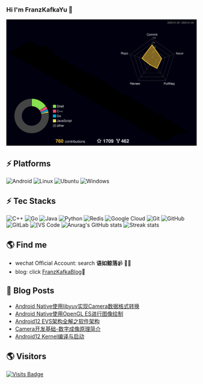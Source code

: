 ### Hi I'm FranzKafkaYu 👋

<!--
**FranzKafkaYu/FranzKafkaYu** is a ✨ _special_ ✨ repository because its `README.md` (this file) appears on your GitHub profile.

Here are some ideas to get you started:


-->
![](./profile-3d-contrib/profile-night-rainbow.svg)
## ⚡ Platforms

![Android](https://img.shields.io/badge/Android-3DDC84?style=for-the-badge&logo=android&logoColor=white)
![Linux](https://img.shields.io/badge/Linux-FCC624?style=for-the-badge&logo=linux&logoColor=black)
![Ubuntu](https://img.shields.io/badge/Ubuntu-E95420?style=for-the-badge&logo=ubuntu&logoColor=white)
![Windows](https://img.shields.io/badge/Windows-0078D6?style=for-the-badge&logo=windows&logoColor=white)

## ⚡ Tec Stacks

![C++](https://img.shields.io/badge/-C++-00599C?style=flat-square&logo=c)
![Go](https://img.shields.io/badge/-go-%23E44D27?style=flat-square&logo=go&logoColor=ffffff)
![Java](https://img.shields.io/badge/-java-E34A86?style=flat-square&logo=java)
![Python](https://img.shields.io/badge/-Python-black?style=flat-square&logo=Python)
![Redis](https://img.shields.io/badge/-Redis-black?style=flat-square&logo=Redis)
![Google Cloud](https://img.shields.io/badge/Google%20Cloud-black?style=flat-square&logo=google-cloud)
![Git](https://img.shields.io/badge/-Git-black?style=flat-square&logo=git)
![GitHub](https://img.shields.io/badge/-GitHub-181717?style=flat-square&logo=github)
![GitLab](https://img.shields.io/badge/-GitLab-FCA121?style=flat-square&logo=gitlab)
<img alt="[VS Code" src="https://img.shields.io/badge/-VSCode-%23007ACC?style=flat-square&logo=visual-studio-code" />
![Anurag's GitHub stats](https://github-readme-stats-git-masterrstaa-rickstaa.vercel.app/api?username=FranzKafkaYu&theme=cobalt2&show_icons=true)
![Streak stats](https://github-readme-streak-stats.herokuapp.com/?user=FranzKafkaYu&show_icons=true&theme=tokyonight)  


## 🌎 Find me
- wechat Official Account: search **语如鲸落**📹 ✍🏾
- blog: click [FranzKafkaBlog](https://coderfan.net/)🏓
## 🚀 Blog Posts
<!-- BLOG-POST-LIST:START -->
- [Android Native使用libyuv实现Camera数据格式转换](https://coderfan.net/android-native-use-libyuv-to-convert-formats.html?utm_source=rss&utm_medium=rss&utm_campaign=android-native-use-libyuv-to-convert-formats)
- [Android Native使用OpenGL ES进行图像绘制](https://coderfan.net/using-opengl-es-to-draw-in-android-native.html?utm_source=rss&utm_medium=rss&utm_campaign=using-opengl-es-to-draw-in-android-native)
- [Android12 EVS架构全解之软件架构](https://coderfan.net/android12-evs-architecture-introduce.html?utm_source=rss&utm_medium=rss&utm_campaign=android12-evs-architecture-introduce)
- [Camera开发基础-数字成像原理简介](https://coderfan.net/camera-development-basisdigital-image-theory.html?utm_source=rss&utm_medium=rss&utm_campaign=camera-development-basisdigital-image-theory)
- [Android12 Kernel编译与启动](https://coderfan.net/android12-kernel-compile-and-start.html?utm_source=rss&utm_medium=rss&utm_campaign=android12-kernel-compile-and-start)
<!-- BLOG-POST-LIST:END -->

## 🌎 Visitors
[![Visits Badge](https://badges.pufler.dev/visits/puf17640/git-badges)](https://badges.pufler.dev)

